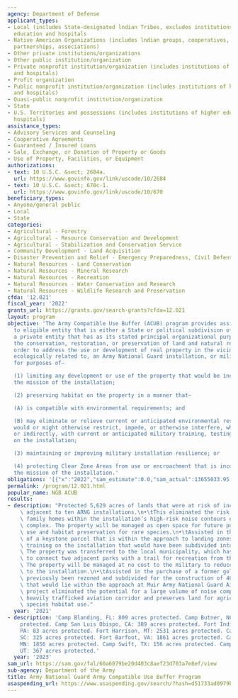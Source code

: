 ```yaml
---
agency: Department of Defense
applicant_types:
- Local (includes State-designated lndian Tribes, excludes institutions of higher
  education and hospitals
- Native American Organizations (includes lndian groups, cooperatives, corporations,
  partnerships, associations)
- Other private institutions/organizations
- Other public institution/organization
- Private nonprofit institution/organization (includes institutions of higher education
  and hospitals)
- Profit organization
- Public nonprofit institution/organization (includes institutions of higher education
  and hospitals)
- Quasi-public nonprofit institution/organization
- State
- U.S. Territories and possessions (includes institutions of higher education and
  hospitals)
assistance_types:
- Advisory Services and Counseling
- Cooperative Agreements
- Guaranteed / Insured Loans
- Sale, Exchange, or Donation of Property or Goods
- Use of Property, Facilities, or Equipment
authorizations:
- text: 10 U.S.C. &sect; 2684a.
  url: https://www.govinfo.gov/link/uscode/10/2684
- text: 10 U.S.C. &sect; 670c-1.
  url: https://www.govinfo.gov/link/uscode/10/670
beneficiary_types:
- Anyone/general public
- Local
- State
categories:
- Agricultural - Forestry
- Agricultural - Resource Conservation and Development
- Agricultural - Stabilization and Conservation Service
- Community Development - Land Acquisition
- Disaster Prevention and Relief - Emergency Preparedness, Civil Defense
- Natural Resources - Land Conservation
- Natural Resources - Mineral Research
- Natural Resources - Recreation
- Natural Resources - Water Conservation and Research
- Natural Resources - Wildlife Research and Preservation
cfda: '12.021'
fiscal_year: '2022'
grants_url: https://grants.gov/search-grants?cfda=12.021
layout: program
objective: 'The Army Compatible Use Buffer (ACUB) program provides assistance awards
  to eligible entity that is either a State or political subdivision of a State or
  a private entity that has as its stated principal organizational purpose or goal
  the conservation, restoration, or preservation of land and natural resources in
  order to address the use or development of real property in the vicinity of, or
  ecologically related to, an Army National Guard installation, or military airspace
  for purposes of—

  (1) limiting any development or use of the property that would be incompatible with
  the mission of the installation;

  (2) preserving habitat on the property in a manner that—

  (A) is compatible with environmental requirements; and

  (B) may eliminate or relieve current or anticipated environmental restrictions that
  would or might otherwise restrict, impede, or otherwise interfere, whether directly
  or indirectly, with current or anticipated military training, testing, or operations
  on the installation;

  (3) maintaining or improving military installation resilience; or

  (4) protecting Clear Zone Areas from use or encroachment that is incompatible with
  the mission of the installation.'
obligations: '[{"x":"2022","sam_estimate":0.0,"sam_actual":13655033.95,"usa_spending_actual":0.0},{"x":"2023","sam_estimate":15312327.0,"sam_actual":0.0,"usa_spending_actual":1290000.0},{"x":"2024","sam_estimate":14000000.0,"sam_actual":0.0,"usa_spending_actual":200000.0}]'
permalink: /program/12.021.html
popular_name: NGB ACUB
results:
- description: "Protected 5,629 acres of lands that were at risk of incompatible development\
    \ adjacent to ten ARNG installations.\n•\tThis eliminated the risk of 57 single\
    \ family homes within the installation’s high-risk noise contours of the range\
    \ complex. The property will be managed as open space for future public recreational\
    \ use and habitat preservation for rare species.\n•\tAssisted in the purchase\
    \ of a keystone parcel that is within the approach to landing zones used in helicopter\
    \ training on the installation that would have been subdivided into 35 home sites.\
    \ The property was transferred to the local municipality, which has used the land\
    \ to connect two adjacent parks with a trail for recreation from the community.\
    \ The property will be managed at no cost to the military to reduce wildfire risks\
    \ to the installation.\n•\tAssisted in the purchase of a former golf course had\
    \ previously been rezoned and subdivided for the construction of 400+ residences\
    \ that would lie within the approach at Muir Army National Guard Airfield. This\
    \ project eliminated the potential for a large volume of noise complaints in a\
    \ heavily trafficked aviation corridor and preserves land for agricultural and\
    \ species habitat use."
  year: '2021'
- description: 'Camp Blanding, FL: 809 acres protected. Camp Butner, NC: 129 acres
    protected. Camp San Luis Obispo, CA: 389 acres protected. Fort Indiantown Gap,
    PA: 83 acres protected. Fort Harrison, MT: 2531 acres protected. Camp McCrady,
    SC: 325 acres protected. Fort Barfoot, VA: 1861 acres protected. Camp Ripley,
    MN: 1856 acres protected. Camp Swift, TX: 156 acres protected. Camp Williams,
    UT: 367 acres protected.'
  year: '2023'
sam_url: https://sam.gov/fal/60a6079be20d403c8aef23d703a7e8ef/view
sub-agency: Department of the Army
title: Army National Guard Army Compatible Use Buffer Program
usaspending_url: https://www.usaspending.gov/search/?hash=d51733ad0979b99d913fb03b85b93d06
---
```


